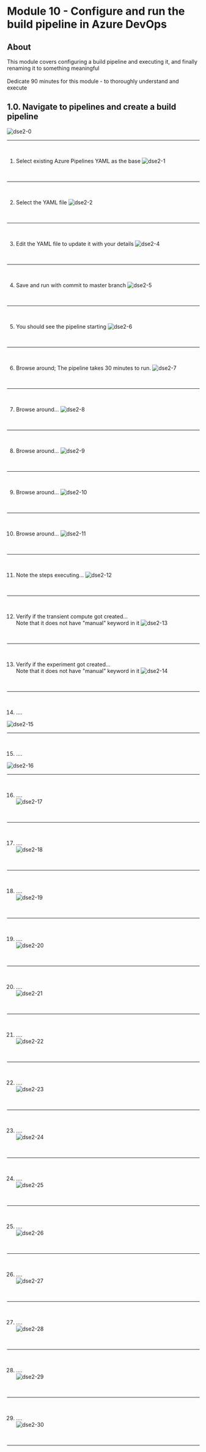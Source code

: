
# Module 10 - Configure and run the build pipeline in Azure DevOps

## About
This module covers configuring a build pipeline and executing it, and finally renaming it to something meaningful
<br><br>Dedicate 90 minutes for this module - to thoroughly understand and execute

## 1.0. Navigate to pipelines and create a build pipeline

![dse2-0](../images/0001-create-build-pipeline-00.png)
<br>
<hr>
<br>

1) Select existing Azure Pipelines YAML as the base
![dse2-1](../images/0001-create-build-pipeline-01.png)
<br>
<hr>
<br>

2) Select the YAML file
![dse2-2](../images/0001-create-build-pipeline-02.png)
<br>
<hr>
<br>


3) Edit the YAML file to update it with your details
![dse2-4](../images/0001-create-build-pipeline-04.png)
<br>
<hr>
<br>


4) Save and run with commit to master branch
![dse2-5](../images/0001-create-build-pipeline-05.png)
<br>
<hr>
<br>


5) You should see the pipeline starting
![dse2-6](../images/0001-create-build-pipeline-06.png)
<br>
<hr>
<br>


6) Browse around; The pipeline takes 30 minutes to run.
![dse2-7](../images/0001-create-build-pipeline-07.png)
<br>
<hr>
<br>

7) Browse around...
![dse2-8](../images/0001-create-build-pipeline-08.png)
<br>
<hr>
<br>


8) Browse around...
![dse2-9](../images/0001-create-build-pipeline-09.png)
<br>
<hr>
<br>


9) Browse around...
![dse2-10](../images/0001-create-build-pipeline-10.png)
<br>
<hr>
<br>

10) Browse around...
![dse2-11](../images/0001-create-build-pipeline-11.png)
<br>
<hr>
<br>

11) Note the steps executing...
![dse2-12](../images/0001-create-build-pipeline-12.png)
<br>
<hr>
<br>

12) Verify if the transient compute got created...<br>
Note that it does not have "manual" keyword in it
![dse2-13](../images/0001-create-build-pipeline-13.png)
<br>
<hr>
<br>

13) Verify if the experiment got created...<br>
Note that it does not have "manual" keyword in it
![dse2-14](../images/0001-create-build-pipeline-14.png)
<br>
<hr>
<br>

14) ....<br>

![dse2-15](../images/0001-create-build-pipeline-15.png)
<br>
<hr>
<br>

15) ....<br>

![dse2-16](../images/0001-create-build-pipeline-16.png)
<br>
<hr>
<br>

16) ....<br>
![dse2-17](../images/0001-create-build-pipeline-17.png)
<br>
<hr>
<br>

17) ....<br>
![dse2-18](../images/0001-create-build-pipeline-18.png)
<br>
<hr>
<br>

18) ....<br>
![dse2-19](../images/0001-create-build-pipeline-19.png)
<br>
<hr>
<br>


19) ....<br>
![dse2-20](../images/0001-create-build-pipeline-20.png)
<br>
<hr>
<br>


20) ....<br>
![dse2-21](../images/0001-create-build-pipeline-21.png)
<br>
<hr>
<br>


21) ....<br>
![dse2-22](../images/0001-create-build-pipeline-22.png)
<br>
<hr>
<br>


22) ....<br>
![dse2-23](../images/0001-create-build-pipeline-23.png)
<br>
<hr>
<br>


23) ....<br>
![dse2-24](../images/0001-create-build-pipeline-24.png)
<br>
<hr>
<br>


24) ....<br>
![dse2-25](../images/0001-create-build-pipeline-25.png)
<br>
<hr>
<br>


25) ....<br>
![dse2-26](../images/0001-create-build-pipeline-26.png)
<br>
<hr>
<br>

26) ....<br>
![dse2-27](../images/0001-create-build-pipeline-27.png)
<br>
<hr>
<br>

27) ....<br>
![dse2-28](../images/0001-create-build-pipeline-28.png)
<br>
<hr>
<br>

28) ....<br>
![dse2-29](../images/0001-create-build-pipeline-29.png)
<br>
<hr>
<br>

29) ....<br>
![dse2-30](../images/0001-create-build-pipeline-30.png)
<br>
<hr>
<br>
